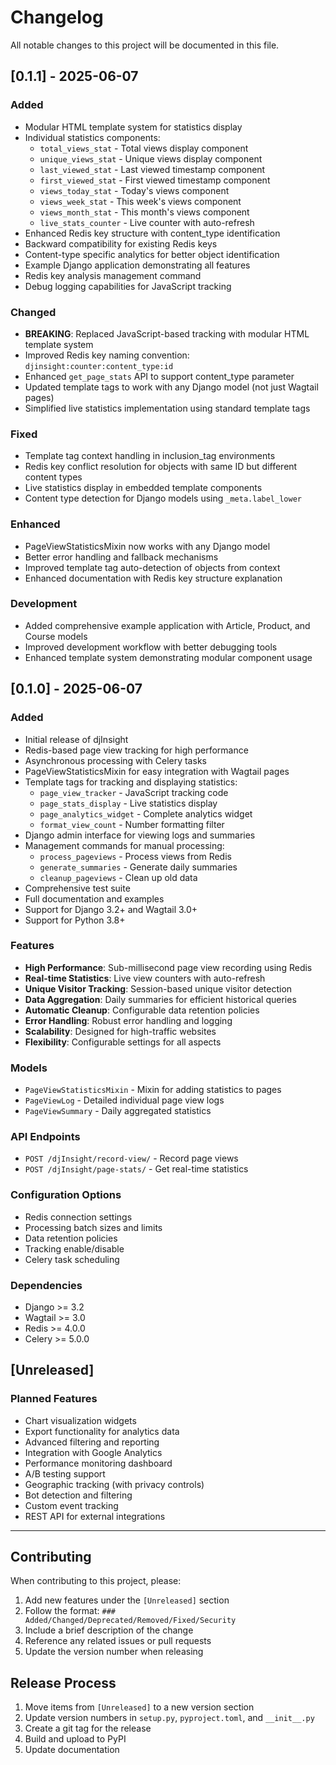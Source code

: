 # Changelog

All notable changes to this project will be documented in this file.

## [0.1.1] - 2025-06-07

### Added
- Modular HTML template system for statistics display
- Individual statistics components:
  - `total_views_stat` - Total views display component
  - `unique_views_stat` - Unique views display component  
  - `last_viewed_stat` - Last viewed timestamp component
  - `first_viewed_stat` - First viewed timestamp component
  - `views_today_stat` - Today's views component
  - `views_week_stat` - This week's views component
  - `views_month_stat` - This month's views component
  - `live_stats_counter` - Live counter with auto-refresh
- Enhanced Redis key structure with content_type identification
- Backward compatibility for existing Redis keys
- Content-type specific analytics for better object identification
- Example Django application demonstrating all features
- Redis key analysis management command
- Debug logging capabilities for JavaScript tracking

### Changed
- **BREAKING**: Replaced JavaScript-based tracking with modular HTML template system
- Improved Redis key naming convention: `djinsight:counter:content_type:id`
- Enhanced `get_page_stats` API to support content_type parameter
- Updated template tags to work with any Django model (not just Wagtail pages)
- Simplified live statistics implementation using standard template tags

### Fixed
- Template tag context handling in inclusion_tag environments
- Redis key conflict resolution for objects with same ID but different content types
- Live statistics display in embedded template components
- Content type detection for Django models using `_meta.label_lower`

### Enhanced
- PageViewStatisticsMixin now works with any Django model
- Better error handling and fallback mechanisms
- Improved template tag auto-detection of objects from context
- Enhanced documentation with Redis key structure explanation

### Development
- Added comprehensive example application with Article, Product, and Course models
- Improved development workflow with better debugging tools
- Enhanced template system demonstrating modular component usage

## [0.1.0] - 2025-06-07

### Added
- Initial release of djInsight
- Redis-based page view tracking for high performance
- Asynchronous processing with Celery tasks
- PageViewStatisticsMixin for easy integration with Wagtail pages
- Template tags for tracking and displaying statistics:
  - `page_view_tracker` - JavaScript tracking code
  - `page_stats_display` - Live statistics display
  - `page_analytics_widget` - Complete analytics widget
  - `format_view_count` - Number formatting filter
- Django admin interface for viewing logs and summaries
- Management commands for manual processing:
  - `process_pageviews` - Process views from Redis
  - `generate_summaries` - Generate daily summaries
  - `cleanup_pageviews` - Clean up old data
- Comprehensive test suite
- Full documentation and examples
- Support for Django 3.2+ and Wagtail 3.0+
- Support for Python 3.8+

### Features
- **High Performance**: Sub-millisecond page view recording using Redis
- **Real-time Statistics**: Live view counters with auto-refresh
- **Unique Visitor Tracking**: Session-based unique visitor detection
- **Data Aggregation**: Daily summaries for efficient historical queries
- **Automatic Cleanup**: Configurable data retention policies
- **Error Handling**: Robust error handling and logging
- **Scalability**: Designed for high-traffic websites
- **Flexibility**: Configurable settings for all aspects

### Models
- `PageViewStatisticsMixin` - Mixin for adding statistics to pages
- `PageViewLog` - Detailed individual page view logs
- `PageViewSummary` - Daily aggregated statistics

### API Endpoints
- `POST /djInsight/record-view/` - Record page views
- `POST /djInsight/page-stats/` - Get real-time statistics

### Configuration Options
- Redis connection settings
- Processing batch sizes and limits
- Data retention policies
- Tracking enable/disable
- Celery task scheduling

### Dependencies
- Django >= 3.2
- Wagtail >= 3.0
- Redis >= 4.0.0
- Celery >= 5.0.0

## [Unreleased]

### Planned Features
- Chart visualization widgets
- Export functionality for analytics data
- Advanced filtering and reporting
- Integration with Google Analytics
- Performance monitoring dashboard
- A/B testing support
- Geographic tracking (with privacy controls)
- Bot detection and filtering
- Custom event tracking
- REST API for external integrations

---

## Contributing

When contributing to this project, please:

1. Add new features under the `[Unreleased]` section
2. Follow the format: `### Added/Changed/Deprecated/Removed/Fixed/Security`
3. Include a brief description of the change
4. Reference any related issues or pull requests
5. Update the version number when releasing

## Release Process

1. Move items from `[Unreleased]` to a new version section
2. Update version numbers in `setup.py`, `pyproject.toml`, and `__init__.py`
3. Create a git tag for the release
4. Build and upload to PyPI
5. Update documentation 